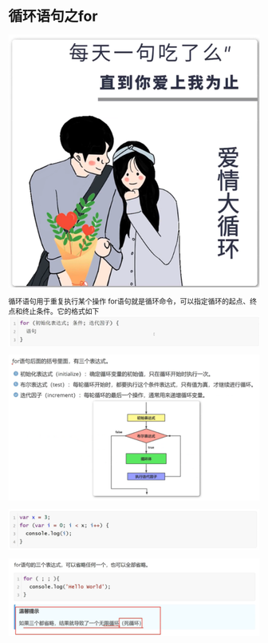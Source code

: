 <h1>循环语句之for</h1>

![Alt text](image.png)

循环语句用于重复执行某个操作
for语句就是循环命令，可以指定循环的起点、终点和终止条件。它的格式如下
![Alt text](image-1.png)

![Alt text](image-2.png)

![Alt text](image-3.png)

![Alt text](image-4.png)
